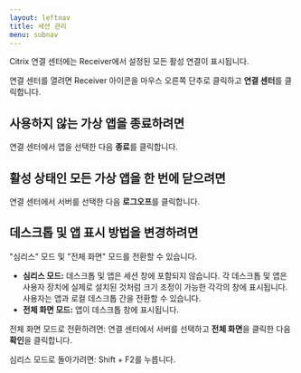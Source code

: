```yaml
---
layout: leftnav
title: 세션 관리
menu: subnav
---
```


Citrix 연결 센터에는 Receiver에서 설정된 모든 활성 연결이 표시됩니다.

연결 센터를 열려면 Receiver 아이콘을 마우스 오른쪽 단추로 클릭하고 **연결 센터**를 클릭합니다.

## 사용하지 않는 가상 앱을 종료하려면

연결 센터에서 앱을 선택한 다음 **종료**를 클릭합니다.

## 활성 상태인 모든 가상 앱을 한 번에 닫으려면

연결 센터에서 서버를 선택한 다음 **로그오프**를 클릭합니다.

## 데스크톱 및 앱 표시 방법을 변경하려면

"심리스" 모드 및 "전체 화면" 모드를 전환할 수 있습니다.

* **심리스 모드:** 데스크톱 및 앱은 세션 창에 포함되지 않습니다. 각 데스크톱 및 앱은 사용자 장치에 실제로 설치된 것처럼 크기 조정이 가능한 각각의 창에 표시됩니다. 사용자는 앱과 로컬 데스크톱 간을 전환할 수 있습니다.
* **전체 화면 모드:** 앱이 데스크톱 창에 표시됩니다.

전체 화면 모드로 전환하려면: 연결 센터에서 서버를 선택하고 **전체 화면**을 클릭한 다음 **확인**을 클릭합니다.

심리스 모드로 돌아가려면: Shift + F2를 누릅니다.

